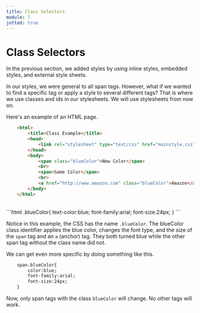 ```yaml
---
title: Class Selectors
module: 7
jotted: true
---
```


# Class Selectors

In the previous section, we added styles by using inline styles, embedded styles, and external style sheets.  

In our styles, we were general to all span tags.  However, what if we wanted to find a specific tag or apply a style to several different tags?  That is where we use classes and ids in our stylesheets.  We will use stylesheets from now on.

Here's an example of an HTML page.

```html
    <html>
        <title>Class Example</title>
        <head>
            <link rel="stylesheet" type="text/css" href="mainstyle.css">
        </head>
        <body>
            <span class="blueColor">New Color</span>
            <br>
            <span>Same Color</span>
            <br>
            <a href="http://www.amazon.com" class="blueColor">Amazon</a>
        </body>
    </html>
```
<br>
```html
    .blueColor{
        text-color:blue;
        font-family:arial;
        font-size:24px;
    }
```



Notice in this example, the CSS has the name `.blueColor`.  The blueColor class identifier applies the blue color, changes the font type, and the size of the `span` tag and an `a` (anchor) tag.  They both turned blue while the other span tag without the class name did not.

We can get even more specific by doing something like this.

```html
    span.blueColor{
        color:blue;
        font-family:arial;
        font-size:24px;
    }
```

Now, only span tags with the class `blueColor` will change.  No other tags will work.

<!-- video -->


